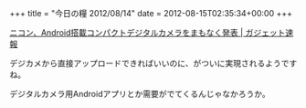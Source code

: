 +++
title = "今日の糧 2012/08/14"
date = 2012-08-15T02:35:34+00:00
+++

  [ニコン、Android搭載コンパクトデジタルカメラをまもなく発表 | ガジェット速報](http://ggsoku.com/2012/08/nikon-coolpix-s800/)

デジカメから直接アップロードできればいいのに、がついに実現されるようですね。

デジタルカメラ用Androidアプリとか需要がでてくるんじゃなかろうか。

